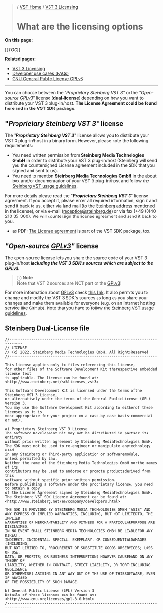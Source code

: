 >/ [VST Home](../index.md) / [VST 3 Licensing](../VST+3+Licensing/Index.md)
>
># What are the licensing options

**On this page:**

[[_TOC_]]

**Related pages:**

- [VST 3 Licensing](../VST+3+Licensing/Index.md)
- [Developer use cases (FAQs)](../VST+3+Licensing/Developer+use+cases.md)
- [GNU General Public License GPLv3](https://www.gnu.org/licenses/gpl-3.0.en.html)

---

You can choose between the *"Proprietary Steinberg VST 3"* or the *"Open-source [GPLv3](https://www.gnu.org/licenses/gpl-3.0.en.html)"* license (**dual-license**) depending on how you want to distribute your VST 3 plug-in/host. **The License Agreement could be found here and in the VST SDK package**.

## "*Proprietary Steinberg VST 3*" license

The "***Proprietary Steinberg VST 3***" license allows you to distribute your VST 3 plug-in/host in a binary form. However, please note the following requirements:
- You need written permission from **Steinberg Media Technologies GmbH** in order to distribute your VST 3 plug-in/host (Steinberg will send you the countersigned License agreement included in the SDK that you signed and sent to us).
- You need to mention **Steinberg Media Technologies GmbH** in the about box and/or documentation of your VST 3 plug-in/host and follow the [Steinberg VST usage guidelines](../VST+3+Licensing/Usage+guidelines.md).

For more details please read the "***Proprietary Steinberg VST 3***" license agreement. If you accept it, please enter all required information, sign it and send it back to us, either via land mail (to the [Steinberg address](https://o.steinberg.net/en/extras/about.html) mentioned in the license), or via e-mail (<reception@steinberg.de>) or via fax (+49 (0)40 210 35-300). We will countersign the license agreement and send it back to you.

- as PDF: [The License agreement](../../resources/VST3_License_Agreement.pdf) is part of the VST SDK package, too.

## *"Open-source [GPLv3](https://www.gnu.org/licenses/gpl-3.0.en.html)"* license

The open-source license lets you share the source code of your VST 3 plug-in/host ***including the VST 3 SDK's sources which are subject to the [GPLv3](https://www.gnu.org/licenses/gpl-3.0.en.html).***

>ⓘ **Note**\
>Note that VST 2 sources are NOT part of the [GPLv3](https://www.gnu.org/licenses/gpl-3.0.en.html)!

For more information about [GPLv3](https://www.gnu.org/licenses/gpl-3.0.en.html) check [this link](https://www.gnu.org/licenses/gpl-3.0.en.html). It also permits you to change and modify the VST 3 SDK's sources as long as you share your changes and make them available for everyone (e.g. on an Internet hosting service like GitHub). Note that you have to follow the [Steinberg VST usage guidelines](../VST+3+Licensing/Usage+guidelines.md).

## Steinberg Dual-License file

```
//----------------------------------------------------------------------------
// LICENSE
// (c) 2022, Steinberg Media Technologies GmbH, All RightsReserved
//----------------------------------------------------------------------------
This license applies only to files referencing this license,
for other files of the Software Development Kit therespective embedded license text
is applicable. The license can be found at: <http://www.steinberg.net/sdklicenses_vst3>

This Software Development Kit is licensed under the terms ofthe Steinberg VST 3 License,
or alternatively under the terms of the General PublicLicense (GPL) Version 3.
You may use the Software Development Kit according to eitherof these licenses as it is
most appropriate for your project on a case-by-case basis(commercial or not).

a) Proprietary Steinberg VST 3 License
The Software Development Kit may not be distributed in partsor its entirety
without prior written agreement by Steinberg MediaTechnologies GmbH.
The SDK must not be used to re-engineer or manipulate anytechnology used
in any Steinberg or Third-party application or softwaremodule,
unless permitted by law.
Neither the name of the Steinberg Media Technologies GmbH northe names of its
contributors may be used to endorse or promote productsderived from this
software without specific prior written permission.
Before publishing a software under the proprietary license, you need to obtain a copy
of the License Agreement signed by Steinberg MediaTechnologies GmbH.
The Steinberg VST SDK License Agreement can be found at:
<http://www.steinberg.net/en/company/developers.html>

THE SDK IS PROVIDED BY STEINBERG MEDIA TECHNOLOGIES GMBH "ASIS" AND
ANY EXPRESS OR IMPLIED WARRANTIES, INCLUDING, BUT NOT LIMITEDTO, THE IMPLIED
WARRANTIES OF MERCHANTABILITY AND FITNESS FOR A PARTICULARPURPOSE ARE DISCLAIMED.
IN NO EVENT SHALL STEINBERG MEDIA TECHNOLOGIES GMBH BE LIABLEFOR ANY DIRECT,
INDIRECT, INCIDENTAL, SPECIAL, EXEMPLARY, OR CONSEQUENTIALDAMAGES (INCLUDING,
BUT NOT LIMITED TO, PROCUREMENT OF SUBSTITUTE GOODS ORSERVICES; LOSS OF USE,
DATA, OR PROFITS; OR BUSINESS INTERRUPTION) HOWEVER CAUSEDAND ON ANY THEORY OF
LIABILITY, WHETHER IN CONTRACT, STRICT LIABILITY, OR TORT(INCLUDING NEGLIGENCE
OR OTHERWISE) ARISING IN ANY WAY OUT OF THE USE OF THISSOFTWARE, EVEN IF ADVISED
OF THE POSSIBILITY OF SUCH DAMAGE.

b) General Public License (GPL) Version 3
Details of these licenses can be found at: <http://www.gnu.orglicenses/gpl-3.0.html>
/---------------------------------------------------------------------------------
```
